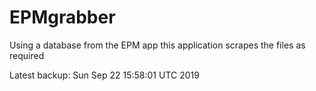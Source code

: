 # EPMgrabber
Using a database from the EPM app this application scrapes the files as required


Latest backup: Sun Sep 22 15:58:01 UTC 2019
